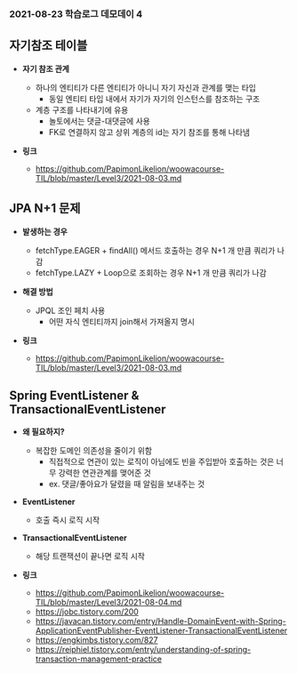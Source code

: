 ### 2021-08-23 학습로그 데모데이 4

## 자기참조 테이블
- **자기 참조 관계**
    - 하나의 엔티티가 다른 엔티티가 아니니 자기 자신과 관계를 맺는 타입
        - 동일 엔티티 타입 내에서 자기가 자기의 인스턴스를 참조하는 구조
    - 계층 구조를 나타내기에 유용
        - 놀토에서는 댓글-대댓글에 사용
        - FK로 연결하지 않고 상위 계층의 id는 자기 참조를 통해 나타냄

- **링크**
    - https://github.com/PapimonLikelion/woowacourse-TIL/blob/master/Level3/2021-08-03.md

## JPA N+1 문제
- **발생하는 경우**
    - fetchType.EAGER + findAll() 메서드 호출하는 경우 N+1 개 만큼 쿼리가 나감
    - fetchType.LAZY + Loop으로 조회하는 경우 N+1 개 만큼 쿼리가 나감

- **해결 방법**
    - JPQL 조인 페치 사용
        - 어떤 자식 엔티티까지 join해서 가져올지 명시

- **링크**
    - https://github.com/PapimonLikelion/woowacourse-TIL/blob/master/Level3/2021-08-03.md

## Spring EventListener & TransactionalEventListener
- **왜 필요하지?**
    - 복잡한 도메인 의존성을 줄이기 위함
        - 직접적으로 연관이 있는 로직이 아님에도 빈을 주입받아 호출하는 것은 너무 강력한 연관관계를 맺어준 것
        - ex. 댓글/좋아요가 달렸을 때 알림을 보내주는 것

- **EventListener**
    - 호출 즉시 로직 시작

- **TransactionalEventListener**
    - 해당 트랜잭션이 끝나면 로직 시작

- **링크**
    - https://github.com/PapimonLikelion/woowacourse-TIL/blob/master/Level3/2021-08-04.md
    - https://jobc.tistory.com/200
    - https://javacan.tistory.com/entry/Handle-DomainEvent-with-Spring-ApplicationEventPublisher-EventListener-TransactionalEventListener
    - https://engkimbs.tistory.com/827
    - https://reiphiel.tistory.com/entry/understanding-of-spring-transaction-management-practice
